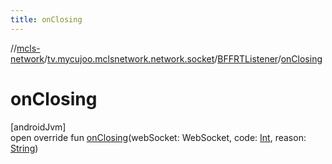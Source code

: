 ```yaml
---
title: onClosing
---
```

//[mcls-network](../../../index.html)/[tv.mycujoo.mclsnetwork.network.socket](../index.html)/[BFFRTListener](index.html)/[onClosing](on-closing.html)



# onClosing



[androidJvm]\
open override fun [onClosing](on-closing.html)(webSocket: WebSocket, code: [Int](https://kotlinlang.org/api/latest/jvm/stdlib/kotlin/-int/index.html), reason: [String](https://kotlinlang.org/api/latest/jvm/stdlib/kotlin/-string/index.html))




